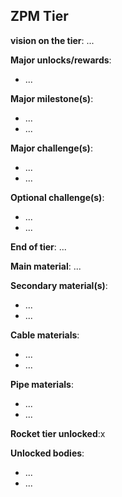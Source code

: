 ## ZPM Tier
<div align="justify">

**vision on the tier**:
...

**Major unlocks/rewards**:
- ...

**Major milestone(s)**:
- ...
- ...

**Major challenge(s)**:
- ...
- ...

**Optional challenge(s)**:
- ...
- ...

**End of tier**: ...

**Main material**: ...

**Secondary material(s)**:
- ...
- ...

**Cable materials**:
- ...
- ...

**Pipe materials**:
- ...
- ...

**Rocket tier unlocked**:x

**Unlocked bodies**:
- ...
- ...
</div>
